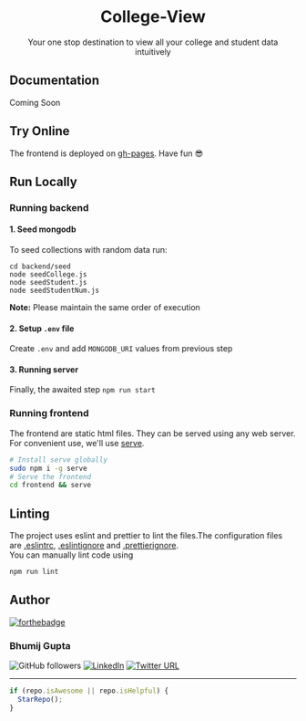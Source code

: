 <h1 align="center">College-View</h1>
<p align="center">
Your one stop destination to view all your college and student data intuitively
</p>

## Documentation

Coming Soon

## Try Online

The frontend is deployed on [gh-pages](https://bhumijgupta.github.io/college-view/index.html). Have fun :sunglasses:

## Run Locally

### Running backend

#### 1. Seed mongodb

To seed collections with random data run:

```
cd backend/seed
node seedCollege.js
node seedStudent.js
node seedStudentNum.js
```

**Note:** Please maintain the same order of execution

#### 2. Setup `.env` file

Create `.env` and add `MONGODB_URI` values from previous step

#### 3. Running server

Finally, the awaited step
`npm run start`

### Running frontend

The frontend are static html files. They can be served using any web server. For convenient use, we'll use [serve](https://www.npmjs.com/package/serve).

```bash
# Install serve globally
sudo npm i -g serve
# Serve the frontend
cd frontend && serve
```

## Linting

The project uses eslint and prettier to lint the files.The configuration files are [.eslintrc](./.eslintrc), [.eslintignore](./eslintignore) and [.prettierignore](./prettierignore).<br>
You can manually lint code using

```javascript
npm run lint
```

## Author

[![forthebadge](https://forthebadge.com/images/badges/built-with-love.svg)](https://forthebadge.com)

### Bhumij Gupta

![GitHub followers](https://img.shields.io/github/followers/bhumijgupta?label=Follow&style=social) [![LinkedIn](https://img.shields.io/static/v1.svg?label=connect&message=@bhumijgupta&color=success&logo=linkedin&style=flat&logoColor=white)](https://www.linkedin.com/in/bhumijgupta/) [![Twitter URL](https://img.shields.io/twitter/url?style=social&url=http%3A%2F%2Ftwitter.com%2Fbhumijgupta)](https://twitter.com/bhumijgupta)

---

```javascript
if (repo.isAwesome || repo.isHelpful) {
  StarRepo();
}
```
